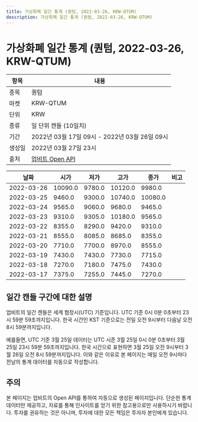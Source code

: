 ```yaml
---
title: 가상화폐 일간 통계 (퀀텀, 2022-03-26, KRW-QTUM)
description: 가상화폐 일간 통계 (퀀텀, 2022-03-26, KRW-QTUM)
---
```



가상화폐 일간 통계 (퀀텀, 2022-03-26, KRW-QTUM)
===

|항목|내용|
|--|--|
|종목|퀀텀|
|마켓|KRW-QTUM|
|단위|KRW|
|종류|일 단위 캔들 (10일치)|
|기간|2022년 03월 17일 09시 - 2022년 03월 26일 09시|
|생성일|2022년 03월 27일 23시|
|출처|[업비트 Open API](https://docs.upbit.com)|


|날짜|시가|저가|고가|종가|비고|
|--|--|--|--|--|--|
|2022-03-26|10090.0|9780.0|10120.0|9980.0|    |
|2022-03-25|9460.0|9300.0|10740.0|10080.0|    |
|2022-03-24|9565.0|9060.0|9680.0|9465.0|    |
|2022-03-23|9310.0|9305.0|10180.0|9565.0|    |
|2022-03-22|8355.0|8290.0|9420.0|9310.0|    |
|2022-03-21|8555.0|8085.0|8685.0|8355.0|    |
|2022-03-20|7710.0|7700.0|8970.0|8555.0|    |
|2022-03-19|7430.0|7430.0|7730.0|7715.0|    |
|2022-03-18|7270.0|7180.0|7475.0|7430.0|    |
|2022-03-17|7375.0|7255.0|7445.0|7270.0|    |


일간 캔들 구간에 대한 설명
---


업비트의 일간 캔들은 세계 협정시(UTC) 기준입니다. 
UTC 기준 0시 0분 0초부터 23시 59분 59초까지입니다. 
한국 시간인 KST 기준으로는 전일 오전 9시부터 다음날 오전 8시 59분까지입니다. 


예를들면, UTC 기준 3월 25일 데이터는 UTC 시준 3월 25일 0시 0분 0초부터 3월 25일 23시 59분 59초까지입니다. 
한국 시간으로 표현하면 3월 25일 오전 9시부터 3월 26일 오전 8시 59분까지입니다. 
이와 같은 이유로 본 페이지는 매일 오전 9시마다 전날의 통계 데이터를 자동으로 작성합니다. 


주의
---


본 페이지는 업비트의 Open API를 통하여 자동으로 생성된 페이지입니다. 
단순한 통계 데이터만 제공하고, 자료를 통해 인사이트를 얻기 위한 참고용으로만 사용하시기 바랍니다. 
투자를 권유하는 것은 아니며, 투자에 대한 모든 책임은 투자자 본인에게 있습니다. 
